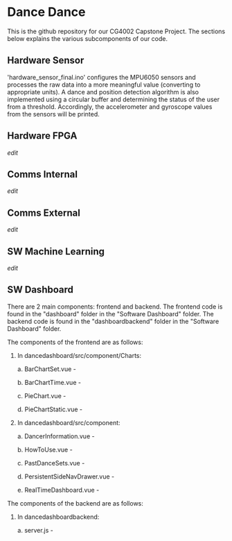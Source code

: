 # Dance Dance

This is the github repository for our CG4002 Capstone Project. The sections below explains the various subcomponents of our code.

## Hardware Sensor

'hardware_sensor_final.ino' configures the MPU6050 sensors and processes the raw data into a more meaningful value (converting to appropriate units). A dance and position detection algorithm is also implemented using a circular buffer and determining the status of the user from a threshold. Accordingly, the accelerometer and gyroscope values from the sensors will be printed.

## Hardware FPGA

*edit*

## Comms Internal

*edit*

## Comms External

*edit*

## SW Machine Learning

*edit*

## SW Dashboard

There are 2 main components: frontend and backend. The frontend code is found in the "dashboard" folder in the "Software Dashboard" folder. The backend code is found in the "dashboardbackend" folder in the "Software Dashboard" folder.

The components of the frontend are as follows:

1. In dancedashboard/src/component/Charts:

   a. BarChartSet.vue - 
   
   b. BarChartTime.vue - 
   
   c. PieChart.vue - 
   
   d. PieChartStatic.vue - 
   
2. In dancedashboard/src/component:

   a. DancerInformation.vue - 
   
   b. HowToUse.vue - 
   
   c. PastDanceSets.vue - 
   
   d. PersistentSideNavDrawer.vue - 
   
   e. RealTimeDashboard.vue - 
   
The components of the backend are as follows:

1. In dancedashboardbackend:

   a. server.js - 
   

